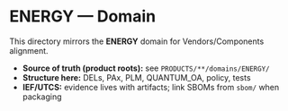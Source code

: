 # ENERGY — Domain

This directory mirrors the **ENERGY** domain for Vendors/Components alignment.

- **Source of truth (product roots):** see `PRODUCTS/**/domains/ENERGY/`
- **Structure here:** DELs, PAx, PLM, QUANTUM_OA, policy, tests
- **IEF/UTCS:** evidence lives with artifacts; link SBOMs from `sbom/` when packaging

